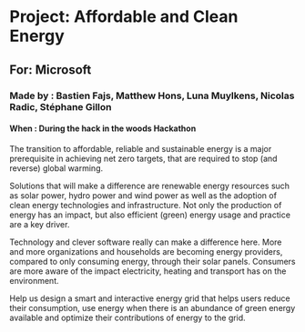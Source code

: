 # Project:  Affordable and Clean Energy

## For:  Microsoft

### Made by : Bastien Fajs, Matthew Hons, Luna Muylkens, Nicolas Radic, Stéphane Gillon

#### When : During the hack in the woods Hackathon
The transition to affordable, reliable and sustainable energy is a major prerequisite in achieving net zero targets, that are required to stop (and reverse) global warming. 

Solutions that will make a difference are renewable energy resources such as solar power, hydro power and wind power as well as the adoption of clean energy technologies and infrastructure. Not only the production of energy has an impact, but also efficient (green) energy usage and practice are a key driver.

Technology and clever software really can make a difference here. More and more organizations and households are becoming energy providers, compared to only consuming energy, through their solar panels. Consumers are more aware of the impact electricity, heating and transport has on the environment.

Help us design a smart and interactive energy grid that helps users reduce their consumption, use energy when there is an abundance of green energy available and optimize their contributions of
energy to the grid.

